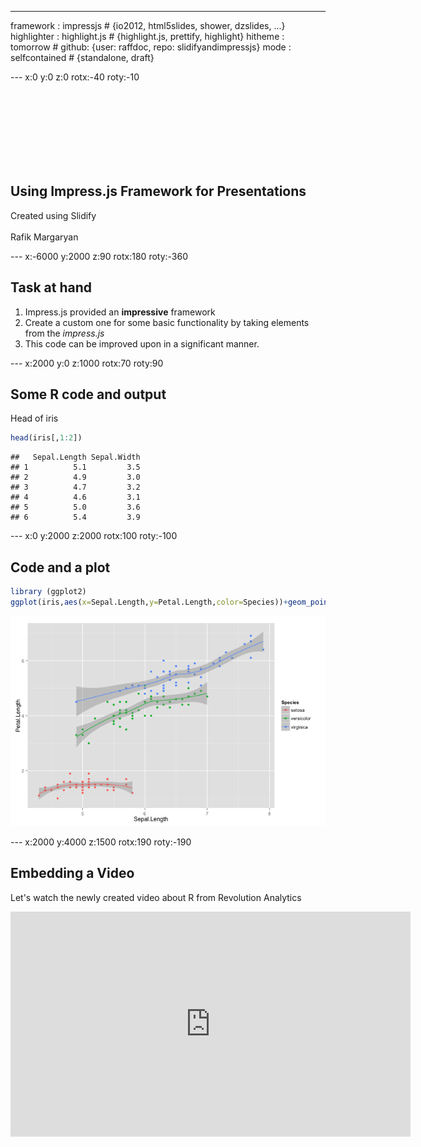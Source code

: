 ---
framework   : impressjs   # {io2012, html5slides, shower, dzslides, ...}
highlighter : highlight.js  # {highlight.js, prettify, highlight}
hitheme     : tomorrow      # 
github: {user: raffdoc, repo: slidifyandimpressjs}
mode        : selfcontained # {standalone, draft}


---  x:0 y:0 z:0 rotx:-40 roty:-10 

<br><br><br><br><br><br><br>

## Using Impress.js Framework for Presentations
  
Created using Slidify <br><br>
<super> Rafik Margaryan

---  x:-6000 y:2000 z:90 rotx:180 roty:-360 
  
## Task at hand
  
1. Impress.js provided an **impressive** framework
2. Create a custom one for some basic functionality by taking elements from the _impress.js_
3. This code can be improved upon in a significant manner.

---  x:2000 y:0 z:1000 rotx:70 roty:90

## Some R code and output

Head of iris


```r
head(iris[,1:2])
```

```
##   Sepal.Length Sepal.Width
## 1          5.1         3.5
## 2          4.9         3.0
## 3          4.7         3.2
## 4          4.6         3.1
## 5          5.0         3.6
## 6          5.4         3.9
```

--- x:0 y:2000 z:2000 rotx:100 roty:-100 

## Code and a plot


```r
library (ggplot2)
ggplot(iris,aes(x=Sepal.Length,y=Petal.Length,color=Species))+geom_point()+ geom_smooth (method=loess)
```

![plot of chunk unnamed-chunk-2](assets/fig/unnamed-chunk-2.png) 

--- x:2000 y:4000 z:1500 rotx:190 roty:-190

## Embedding a Video

Let's watch the newly created video about R from Revolution Analytics  
<center>
<iframe width="640" height="360" src="http://www.youtube.com/embed/TR2bHSJ_eck?feature=player_embedded" frameborder="0" allowfullscreen></iframe>




